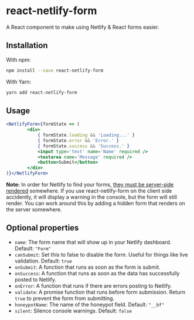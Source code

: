 # react-netlify-form

A React component to make using Netlify & React forms easier.

## Installation

With npm:

```bash
npm install --save react-netlify-form
```

With Yarn:

```bash
yarn add react-netlify-form
```

## Usage

```jsx
<NetlifyForm>{formState => (
		<div>
			{ formState.loading && 'Loading...' }
			{ formState.error && 'Error.' }
			{ formState.success && 'Success.' }
			<input type='text' name='Name' required />
			<textarea name='Message' required />
			<button>Submit</button>
		</div>
)}</NetlifyForm>
```

**Note:** In order for Netlify to find your forms, [they must be server-side rendered](https://www.netlify.com/docs/form-handling/) somewhere. If you use react-netlify-form on the client side accidently, it will display a warning in the console, but the form will still render. You can work around this by adding a hidden form that renders on the server somewhere.

## Optional properties

- `name`: The form name that will show up in your Netlify dashboard. Default: `"Form"`
- `canSubmit`: Set this to false to disable the form. Useful for things like live validation. Default: `true`
- `onSubmit`: A function that runs as soon as the form is submit.
- `onSuccess`: A function that runs as soon as the data has successfully posted to Netlify.
- `onError`: A function that runs if there are errors posting to Netlify.
- `validate`: A promise function that runs before form submission. Return `true` to prevent the form from submitting.
- `honeypotName`: The name of the honeypot field. Default: `"__bf"`
- `silent`: Silence console warnings. Default: `false`